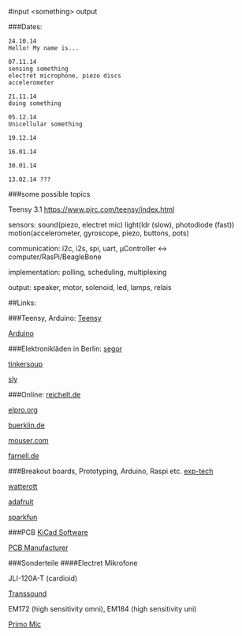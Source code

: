 #input \<something> output

###Dates:

	24.10.14
	Hello! My name is...

	07.11.14
	sensing something
	electret microphone, piezo discs
	accelerometer

	21.11.14
	doing something

	05.12.14
	Unicellular something

	19.12.14

	16.01.14

	30.01.14

	13.02.14 ???





###some possible topics

Teensy 3.1
https://www.pjrc.com/teensy/index.html

sensors: 	sound(piezo, electret mic)
			light(ldr (slow), photodiode (fast))
			motion(accelerometer, gyroscope, piezo, buttons, pots)

communication: i2c, i2s, spi, uart, µController <-> computer/RasPi/BeagleBone

implementation: polling, scheduling, multiplexing

output: speaker, motor, solenoid, led, lamps, relais 


##Links:

###Teensy, Arduino:
[Teensy](http://www.pjrc.com)

[Arduino](http://www.arduino.cc)

###Elektronikläden in Berlin:
[segor](http://www.segor.de)

[tinkersoup](http://www.tinkersoup.de)

[sly](http://www.sly.de)

###Online:
[reichelt.de](http://www.reichelt.de)

[elpro.org](http://www.elpro.org)

[buerklin.de](http://www.buerklin.de)

[mouser.com](http://www.mouser.com)

[farnell.de](http://www.farnell.de)


###Breakout boards, Prototyping, Arduino, Raspi etc.
[exp-tech](http://www.exp-tech.de)

[watterott](http://www.watterott.de)

[adafruit](http://www.adafruit.com) 

[sparkfun](http://www.sparkfun.com)

###PCB
[KiCad Software](http://kicad.org/)

[PCB Manufacturer](https://www.mikrocontroller.net/articles/Platinenhersteller)

###Sonderteile
####Electret Mikrofone

JLI-120A-T (cardioid)

[Transsound](http://www.jlielectronics.com/search.php?search_query=mic&show=1)

EM172 (high sensitivity omni), EM184 (high sensitivity uni)

[Primo Mic](http://www.primomic.de)




